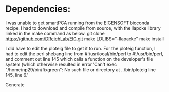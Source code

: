 # Dependencies:
I was unable to get smartPCA running from the EIGENSOFT bioconda recipe. I had to download and
compile from source, with the llapcke library linked in the make command as below.
git clone https://github.com/DReichLab/EIG.git
make LDLIBS="-llapacke"
make install

I did have to edit the ploteig file to get it to run.
For the ploteig function, I had to edit the perl shebang line from #!/usr/local/bin/perl to #!/usr/bin/perl, 
and comment out line 145 which calls a function on the developer's file system (which otherwise resulted in error
'Can't exec "/home/np29/bin/fixgreen": No such file or directory at ../bin/ploteig line 145, <FF> line 6.'



Generate 
